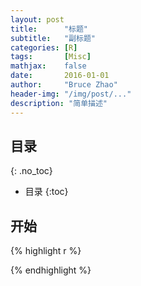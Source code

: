 ```yaml
---
layout: post
title:      "标题"
subtitle:   "副标题"
categories: [R]
tags:       [Misc]
mathjax:    false
date:       2016-01-01
author:     "Bruce Zhao"
header-img: "/img/post/..."
description: "简单描述"
---
```


## 目录
{: .no_toc}

* 目录
{:toc}

## 开始

{% highlight r %}


{% endhighlight %}

